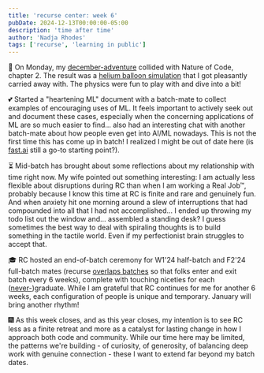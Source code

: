```yaml
---
title: 'recurse center: week 6'
pubDate: 2024-12-13T00:00:00-05:00
description: 'time after time'
author: 'Nadja Rhodes'
tags: ['recurse', 'learning in public']
---
```


🎈 On Monday, my [december-adventure](https://eli.li/december-adventure) collided with Nature of Code, chapter 2. The result was a [helium balloon simulation](https://github.com/iconix/december-adventure/blob/main/09/README.md) that I got pleasantly carried away with. The physics were fun to play with and dive into a bit!

💕 Started a "heartening ML" document with a batch-mate to collect examples of encouraging uses of ML. It feels important to actively seek out and document these cases, especially when the concerning applications of ML are so much easier to find... also had an interesting chat with another batch-mate about how people even get into AI/ML nowadays. This is not the first time this has come up in batch! I realized I might be out of date here (is [fast.ai](https://www.fast.ai/) still a go-to starting point?).

⏳ Mid-batch has brought about some reflections about my relationship with time right now. My wife pointed out something interesting: I am actually less flexible about disruptions during RC than when I am working a Real Job™, probably because I know this time at RC is finite and rare and genuinely fun. And when anxiety hit one morning around a slew of interruptions that had compounded into all that I had not accomplished... I ended up throwing my todo list out the window and... assembled a standing desk? I guess sometimes the best way to deal with spiraling thoughts is to build something in the tactile world. Even if my perfectionist brain struggles to accept that.

🎓 RC hosted an end-of-batch ceremony for W1'24 half-batch and F2'24 full-batch mates (recurse [overlaps batches](https://www.recurse.com/blog/36-overlapping-batches) so that folks enter and exit batch every 6 weeks), complete with touching niceties for each ([never-](https://www.recurse.com/manual#:~:text=The%20end%20of%20your%20batch,recommend%20friends%2C%20and%20so%20on.))graduate. While I am grateful that RC continues for me for another 6 weeks, each configuration of people is unique and temporary. January will bring another rhythm!

🎆 As this week closes, and as this year closes, my intention is to see RC less as a finite retreat and more as a catalyst for lasting change in how I approach both code and community. While our time here may be limited, the patterns we're building - of curiosity, of generosity, of balancing deep work with genuine connection - these I want to extend far beyond my batch dates.

